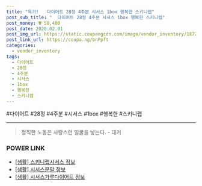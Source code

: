 ```yaml
--- 
title: "특가!   다이어트 28정 4주분 시서스 1box 행복한 스키니랩" 
post_sub_title: "  다이어트 28정 4주분 시서스 1box 행복한 스키니랩" 
post_money: ₩ 58,400 
post_date: 2020.02.01 
post_img_url: https://static.coupangcdn.com/image/vendor_inventory/1872/cf691c0ec1a6de67b6a8f9b1783c289d372aa60fe8cff46c5bb492ce881b.jpg 
post_link_url: https://coupa.ng/bnPpft 
categories: 
  - vendor_inventory 
tags: 
  - 다이어트 
  - 28정 
  - 4주분 
  - 시서스 
  - 1box 
  - 행복한 
  - 스키니랩 
--- 
```

  #다이어트 #28정 #4주분 #시서스 #1box #행복한 #스키니랩 
<hr> 

> 정직한 노동은 사랑스런 얼굴을 낳는다. - 대커 


### POWER LINK

* <a href="https://blog.naver.com/santokki14/221769594644" target="_blank"> [생활] 스키니랩시서스 정보 </a>
* <a href="https://blog.naver.com/sakai111/221758026144" target="_blank"> [생활] 시서스분말 정보 </a>
* <a href="https://blog.naver.com/sakai111/221767534207" target="_blank"> [생활] 시서스가루다이어트 정보 </a>
